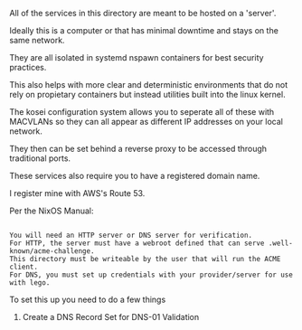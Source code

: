 All of the services in this directory are meant to be hosted on a 'server'.

Ideally this is a computer or that has minimal downtime and stays on the same network.

They are all isolated in systemd nspawn containers for best security practices.

This also helps with more clear and deterministic environments that do not rely on
propietary containers but instead utilities built into the linux kernel.

The kosei configuration system allows you to seperate all of these with MACVLANs
so they can all appear as different IP addresses on your local network.

They then can be set behind a reverse proxy to be accessed through traditional ports.

These services also require you to have a registered domain name.

I register mine with AWS's Route 53.

Per the NixOS Manual:

```text

You will need an HTTP server or DNS server for verification.
For HTTP, the server must have a webroot defined that can serve .well-known/acme-challenge.
This directory must be writeable by the user that will run the ACME client.
For DNS, you must set up credentials with your provider/server for use with lego.

```

To set this up you need to do a few things

1. Create a DNS Record Set for DNS-01 Validation
